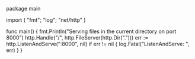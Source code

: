 package main

import (
    "fmt"; "log"; "net/http"
)

func main() {
    fmt.Println("Serving files in the current directory on port 8000")
    http.Handle("/", http.FileServer(http.Dir(".")))
    err := http.ListenAndServe(":8000", nil)
    if err != nil {
        log.Fatal("ListenAndServe: ", err)
    }
}